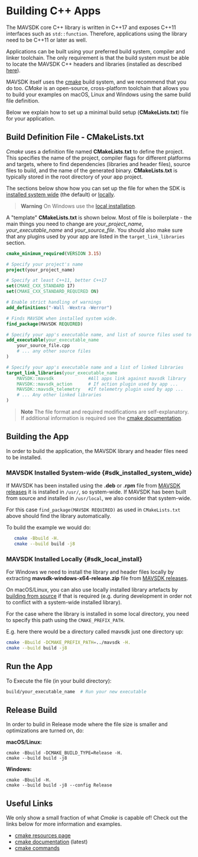 # Building C++ Apps

The MAVSDK core C++ library is written in C++17 and exposes C++11 interfaces such as `std::function`. Therefore, applications using the library need to be C++11 or later as well.

Applications can be built using your preferred build system, compiler and linker toolchain. The only requirement is that the build system must be able to locate the MAVSDK C++ headers and libraries (installed as described [here](installation.md)).

MAVSDK itself uses the [cmake](https://cmake.org/) build system, and we recommend that you do too.
*CMake* is an open-source, cross-platform toolchain that allows you to build your examples on macOS, Linux and Windows using the same build file definition.

Below we explain how to set up a minimal build setup (**CMakeLists.txt**) file for your application.


## Build Definition File - CMakeLists.txt

*Cmake* uses a definition file named **CMakeLists.txt** to define the project. This specifies the name of the project, compiler flags for different platforms and targets, where to find dependencies (libraries and header files), source files to build, and the name of the generated binary. **CMakeLists.txt** is typically stored in the root directory of your app project.

The sections below show how you can set up the file for when the SDK is [installed system wide](installation.md) (the default) or [locally](build.md#sdk_local_install).

> **Warning** On Windows use the [local installation](#sdk_local_install).

A "template" **CMakeLists.txt** is shown below.
Most of file is boilerplate - the main things you need to change are *your_project_name*, *your_executable_name* and *your_source_file*. You should also make sure that any plugins used by your app are listed in the `target_link_libraries` section.

```cmake
cmake_minimum_required(VERSION 3.15)

# Specify your project's name
project(your_project_name)

# Specify at least C++11, better C++17
set(CMAKE_CXX_STANDARD 17)
set(CMAKE_CXX_STANDARD_REQUIRED ON)

# Enable strict handling of warnings
add_definitions("-Wall -Wextra -Werror")

# Finds MAVSDK when installed system wide.
find_package(MAVSDK REQUIRED)

# Specify your app's executable name, and list of source files used to create it.
add_executable(your_executable_name
    your_source_file.cpp
    # ... any other source files
)

# Specify your app's executable name and a list of linked libraries
target_link_libraries(your_executable_name
    MAVSDK::mavsdk             #All apps link against mavsdk library
    MAVSDK::mavsdk_action      # If action plugin used by app ...
    MAVSDK::mavsdk_telemetry   #If telemetry plugin used by app ...
    # ... Any other linked libraries
)
```

> **Note** The file format and required modifications are self-explanatory.
> If additional information is required see the [cmake documentation](https://cmake.org/cmake/help/latest/manual/cmake-commands.7.html).


## Building the App

In order to build the application, the MAVSDK library and header files need to be installed.

### MAVSDK Installed System-wide {#sdk_installed_system_wide}

If MAVSDK has been installed using the **.deb** or **.rpm** file from [MAVSDK releases](https://github.com/mavlink/MAVSDK/releases) it is installed in `/usr/`, so system-wide.
If MAVSDK has been built from source and installed in `/usr/local`, we also consider that system-wide.

For this case `find_package(MAVSDK REQUIRED)` as used in `CMakeLists.txt` above should find the library automatically.

To build the example we would do:

```bash
   cmake -Bbuild -H.
   cmake --build build -j8
```

### MAVSDK Installed Locally {#sdk_local_install}

For Windows we need to install the library and header files locally by extracting **mavsdk-windows-x64-release.zip** file from [MAVSDK releases](https://github.com/mavlink/MAVSDK/releases).

On macOS/Linux, you can also use locally installed library artefacts by [building from source](build.md) if that is required (e.g. during development in order not to conflict with a system-wide installed library).

For the case where the library is installed in some local directory, you need to specify this path using the `CMAKE_PREFIX_PATH`.

E.g. here there would be a directory called mavsdk just one directory up:

```bash
cmake -Bbuild -DCMAKE_PREFIX_PATH=../mavsdk -H.
cmake --build build -j8
```

## Run the App

To Execute the file (in your build directory):

```bash
build/your_executable_name  # Run your new executable
```

## Release Build

In order to build in Release mode where the file size is smaller and optimizations are turned on, do:

**macOS/Linux:**
```
cmake -Bbuild -DCMAKE_BUILD_TYPE=Release -H.
cmake --build build -j8
```

**Windows:**

```
cmake -Bbuild -H.
cmake --build build -j8 --config Release
```

## Useful Links

We only show a small fraction of what *Cmake* is capable of! Check out the links below for more information and examples.

* [cmake resources page](https://cmake.org/documentation/)
* [cmake documentation](https://cmake.org/cmake/help/latest/) (latest)
* [cmake commands](https://cmake.org/cmake/help/latest/manual/cmake-commands.7.html)
